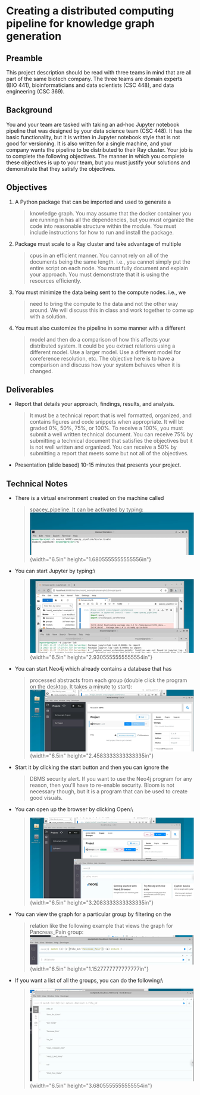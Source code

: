 # Creating a distributed computing pipeline for knowledge graph generation

## Preamble

This project description should be read with three teams in mind that
are all part of the same biotech company. The three teams are domain
experts (BIO 441), bioinformaticians and data scientists (CSC 448), and
data engineering (CSC 369).

## Background

You and your team are tasked with taking an ad-hoc Jupyter notebook
pipeline that was designed by your data science team (CSC 448). It has
the basic functionality, but it is written in Jupyter notebook style
that is not good for versioning. It is also written for a single
machine, and your company wants the pipeline to be distributed to their
Ray cluster. Your job is to complete the following objectives. The
manner in which you complete these objectives is up to your team, but
you must justify your solutions and demonstrate that they satisfy the
objectives.

## Objectives

1.  A Python package that can be imported and used to generate a
    > knowledge graph. You may assume that the docker container you are
    > running in has all the dependencies, but you must organize the
    > code into reasonable structure within the module. You must include
    > instructions for how to run and install the package.

2.  Package must scale to a Ray cluster and take advantage of multiple
    > cpus in an efficient manner. You cannot rely on all of the
    > documents being the same length. i.e., you cannot simply put the
    > entire script on each node. You must fully document and explain
    > your approach. You must demonstrate that it is using the resources
    > efficiently.

3.  You must minimize the data being sent to the compute nodes. i.e., we
    > need to bring the compute to the data and not the other way
    > around. We will discuss this in class and work together to come up
    > with a solution.

4.  You must also customize the pipeline in some manner with a different
    > model and then do a comparison of how this affects your
    > distributed system. It could be you extract relations using a
    > different model. Use a larger model. Use a different model for
    > coreference resolution, etc. The objective here is to have a
    > comparison and discuss how your system behaves when it is changed.

## Deliverables

-   Report that details your approach, findings, results, and analysis.
    > It must be a technical report that is well formatted, organized,
    > and contains figures and code snippets when appropriate. It will
    > be graded 0%, 50%, 75%, or 100%. To receive a 100%, you must
    > submit a well written technical document. You can receive 75% by
    > submitting a technical document that satisfies the objectives but
    > it is not well written and organized. You can receive a 50% by
    > submitting a report that meets some but not all of the objectives.

-   Presentation (slide based) 10-15 minutes that presents your project.

## Technical Notes

-   There is a virtual environment created on the machine called
    > spacey_pipeline. It can be activated by typing:\
    > ![](./media/image2.png){width="6.5in"
    > height="1.6805555555555556in"}

-   You can start Jupyter by typing:\
    > ![](./media/image5.png){width="6.5in"
    > height="2.9305555555555554in"}

-   You can start Neo4j which already contains a database that has
    > processed abstracts from each group (double click the program on
    > the desktop. It takes a minute to start):\
    > ![](./media/image3.png){width="6.5in"
    > height="2.4583333333333335in"}

-   Start it by clicking the start button and then you can ignore the
    > DBMS security alert. If you want to use the Neo4j program for any
    > reason, then you'll have to re-enable security. Bloom is not
    > necessary though, but it is a program that can be used to create
    > good visuals.

-   You can open up the browser by clicking Open:\
    > ![](./media/image6.png){width="6.5in"
    > height="3.2083333333333335in"}

-   You can view the graph for a particular group by filtering on the
    > relation like the following example that views the graph for
    > Pancreas_Pain group:\
    > ![](./media/image1.png){width="6.5in"
    > height="1.1527777777777777in"}

-   If you want a list of all the groups, you can do the following:\
    > ![](./media/image4.png){width="6.5in"
    > height="3.6805555555555554in"}
